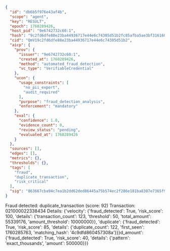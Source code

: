 ```json
{
  "id": "db6b5f976e43af4b",
  "scope": "agent",
  "key": "RESULT",
  "epoch": 1760289426,
  "host_pid": "9e6742732c60:1",
  "hash": "9c2fd6dfe88e23ba44936717e44e6c74305d51b2fc85afba5ae3bf3161602ab0",
  "cid": "QmV19c2fd6dfe88e23ba44936717e44e6c74305d51b2",
  "aicp": {
    "prov": {
      "issuer": "9e6742732c60:1",
      "created_at": 1760289426,
      "method": "automated_fraud_detection",
      "vc_type": "VerifiableCredential"
    },
    "ucon": {
      "usage_constraints": [
        "no_pii_export",
        "audit_required"
      ],
      "purpose": "fraud_detection_analysis",
      "enforcement": "mandatory"
    },
    "eval": {
      "confidence": 1.0,
      "evidence_count": 0,
      "review_status": "pending",
      "evaluated_at": 1760289426
    }
  },
  "sources": [],
  "edges": [],
  "metrics": {},
  "thresholds": {},
  "tags": [
    "fraud",
    "duplicate_transaction",
    "risk_critical"
  ],
  "sig": "863667cba94c7ea1b2dd62ded86445a75b574ec2f286e181ba8307e7365f9e39"
}
```

Fraud detected: duplicate_transaction (score: 92)
Transaction: 021000022338434
Details: {'velocity': {'fraud_detected': True, 'risk_score': 100, 'details': {'transaction_count': 123, 'threshold': 50, 'total_amount': 55339176, 'amount_threshold': 10000000}}, 'duplicate': {'fraud_detected': True, 'risk_score': 85, 'details': {'duplicate_count': 122, 'first_seen': 1760285763, 'matching_hash': '4c9dfd860457308a'}}}d_amount': {'fraud_detected': True, 'risk_score': 40, 'details': {'pattern': 'exact_thousands', 'amount': 500000}}}